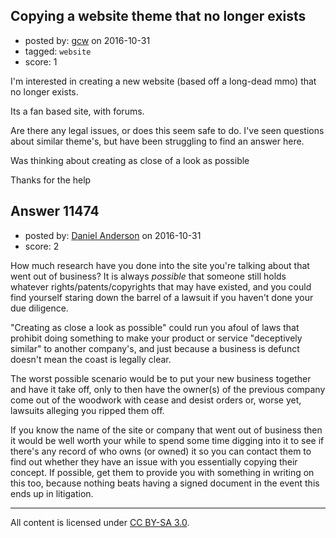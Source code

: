 ## Copying a website theme that no longer exists

- posted by: [gcw](https://stackexchange.com/users/9553011/gcw) on 2016-10-31
- tagged: `website`
- score: 1

I'm interested in creating a new website (based off a long-dead mmo) that no longer exists. 

Its a fan based site, with forums. 

Are there any legal issues, or does this seem safe to do.  I've seen questions about similar theme's, but have been struggling to find an answer here.

Was thinking about creating as close of a look as possible

Thanks for the help




## Answer 11474

- posted by: [Daniel Anderson](https://stackexchange.com/users/8398759/daniel-anderson) on 2016-10-31
- score: 2

How much research have you done into the site you're talking about that went out of business?  It is always *possible* that someone still holds whatever rights/patents/copyrights that may have existed, and you could find yourself staring down the barrel of a lawsuit if you haven't done your due diligence.

"Creating as close a look as possible" could run you afoul of laws that prohibit doing something to make your product or service "deceptively similar" to another company's, and just because a business is defunct doesn't mean the coast is legally clear.

The worst possible scenario would be to put your new business together and have it take off, only to then have the owner(s) of the previous company come out of the woodwork with cease and desist orders or, worse yet, lawsuits alleging you ripped them off.

If you know the name of the site or company that went out of business then it would be well worth your while to spend some time digging into it to see if there's any record of who owns (or owned) it so you can contact them to find out whether they have an issue with you essentially copying their concept.  If possible, get them to provide you with something in writing on this too, because nothing beats having a signed document in the event this ends up in litigation.



---

All content is licensed under [CC BY-SA 3.0](https://creativecommons.org/licenses/by-sa/3.0/).
